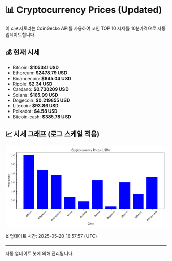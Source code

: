
# 📊 Cryptocurrency Prices (Updated)

이 리포지토리는 CoinGecko API를 사용하여 코인 TOP 10 시세를 10분가격으로 자동 업데이트합니다.

## 💰 현재 시세
- Bitcoin: **$105341 USD**
- Ethereum: **$2478.79 USD**
- Binancecoin: **$645.04 USD**
- Ripple: **$2.34 USD**
- Cardano: **$0.730209 USD**
- Solana: **$165.99 USD**
- Dogecoin: **$0.219855 USD**
- Litecoin: **$93.86 USD**
- Polkadot: **$4.58 USD**
- Bitcoin-cash: **$385.78 USD**

## 📈 시세 그래프 (로그 스케일 적용)
![Crypto Prices](crypto_prices.png)

⏳ 업데이트 시간: 2025-05-20 16:57:57 (UTC)

---
자동 업데이트 봇에 의해 관리됩니다.
